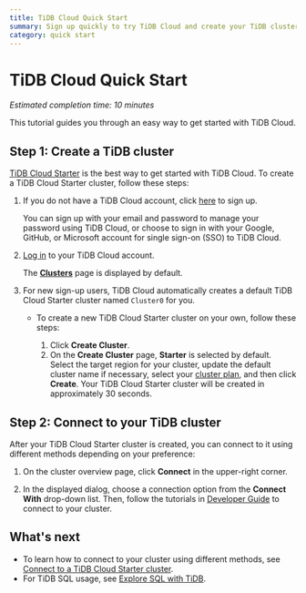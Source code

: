 ```yaml
---
title: TiDB Cloud Quick Start
summary: Sign up quickly to try TiDB Cloud and create your TiDB cluster.
category: quick start
---
```


# TiDB Cloud Quick Start

*Estimated completion time: 10 minutes*

This tutorial guides you through an easy way to get started with TiDB Cloud.

## Step 1: Create a TiDB cluster

[TiDB Cloud Starter](/tidb-cloud/select-cluster-tier.md#tidb-cloud-starter) is the best way to get started with TiDB Cloud. To create a TiDB Cloud Starter cluster, follow these steps:

1. If you do not have a TiDB Cloud account, click [here](https://console.tidb.io/free-trial?provider_source=alicloud) to sign up.

    You can sign up with your email and password to manage your password using TiDB Cloud, or choose to sign in with your Google, GitHub, or Microsoft account for single sign-on (SSO) to TiDB Cloud.

2. [Log in](https://console.tidb.io/signup?provider_source=alicloud) to your TiDB Cloud account.

    The [**Clusters**](https://console.tidb.io/project/clusters) page is displayed by default.

3. For new sign-up users, TiDB Cloud automatically creates a default TiDB Cloud Starter cluster named `Cluster0` for you.
    - To create a new TiDB Cloud Starter cluster on your own, follow these steps:

        1. Click **Create Cluster**.
        2. On the **Create Cluster** page, **Starter** is selected by default. Select the target region for your cluster, update the default cluster name if necessary, select your [cluster plan](/tidb-cloud/select-cluster-tier.md#cluster-plans), and then click **Create**. Your TiDB Cloud Starter cluster will be created in approximately 30 seconds.

## Step 2: Connect to your TiDB cluster

After your TiDB Cloud Starter cluster is created, you can connect to it using different methods depending on your preference:

1. On the cluster overview page, click **Connect** in the upper-right corner.

2. In the displayed dialog, choose a connection option from the **Connect With** drop-down list. Then, follow the tutorials in [Developer Guide](/develop/dev-guide-overview.md) to connect to your cluster.

## What's next

- To learn how to connect to your cluster using different methods, see [Connect to a TiDB Cloud Starter cluster](/tidb-cloud/connect-to-tidb-cluster-serverless.md).
- For TiDB SQL usage, see [Explore SQL with TiDB](/basic-sql-operations.md).